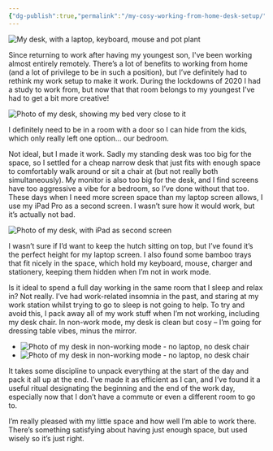 ```yaml
---
{"dg-publish":true,"permalink":"/my-cosy-working-from-home-desk-setup/","title":"My cosy working from home desk setup","tags":["home","wfh"],"noteIcon":"","created":"2022-05-29","updated":"2023-01-30"}
---
```



<img src="assets/desk1.jpeg" alt="My desk, with a laptop, keyboard, mouse and pot plant" class="superwide">

Since returning to work after having my youngest son, I've been working almost entirely remotely. There’s a lot of benefits to working from home (and a lot of privilege to be in such a position), but I’ve definitely had to rethink my work setup to make it work. During the lockdowns of 2020 I had a study to work from, but now that that room belongs to my youngest I've had to get a bit more creative!

<img src="assets/desk2.jpeg" alt="Photo of my desk, showing my bed very close to it">

I definitely need to be in a room with a door so I can hide from the kids, which only really left one option… our bedroom.

Not ideal, but I made it work. Sadly my standing desk was too big for the space, so I settled for a cheap narrow desk that just fits with enough space to comfortably walk around or sit a chair at (but not really both simultaneously). My monitor is also too big for the desk, and I find screens have too aggressive a vibe for a bedroom, so I’ve done without that too. These days when I need more screen space than my laptop screen allows, I use my iPad Pro as a second screen. I wasn’t sure how it would work, but it’s actually not bad.

<img src="assets/desk3.jpeg" alt="Photo of my desk, with iPad as second screen">

I wasn’t sure if I’d want to keep the hutch sitting on top, but I’ve found it’s the perfect height for my laptop screen. I also found some bamboo trays that fit nicely in the space, which hold my keyboard, mouse, charger and stationery, keeping them hidden when I’m not in work mode.

Is it ideal to spend a full day working in the same room that I sleep and relax in? Not really. I’ve had work-related insomnia in the past, and staring at my work station whilst trying to go to sleep is not going to help. To try and avoid this, I pack away all of my work stuff when I’m not working, including my desk chair. In non-work mode, my desk is clean but cosy – I’m going for dressing table vibes, minus the mirror.

<ul class="two-col-gallery superwide">
<li><img src="assets/desk4.jpeg" alt="Photo of my desk in non-working mode - no laptop, no desk chair"></li>
<li><img src="assets/desk5.jpeg" alt="Photo of my desk in non-working mode - no laptop, no desk chair"></li>
</ul>

It takes some discipline to unpack everything at the start of the day and pack it all up at the end. I’ve made it as efficient as I can, and I’ve found it a useful ritual designating the beginning and the end of the work day, especially now that I don’t have a commute or even a different room to go to.

I’m really pleased with my little space and how well I’m able to work there. There’s something satisfying about having just enough space, but used wisely so it’s just right.
